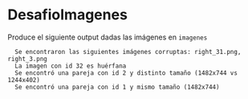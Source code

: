 # DesafioImagenes


Produce el siguiente output dadas las imágenes en `imagenes`
```
  Se encontraron las siguientes imágenes corruptas: right_31.png, right_3.png
  La imagen con id 32 es huérfana
  Se encontró una pareja con id 2 y distinto tamaño (1482x744 vs 1244x402)
  Se encontró una pareja con id 1 y mismo tamaño (1482x744)
```